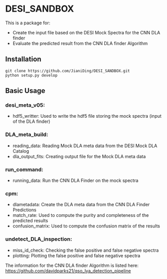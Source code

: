 # DESI_SANDBOX
This is a package for:
- Create the input file based on the DESI Mock Spectra for the CNN DLA finder
- Evaluate the predicted result from the CNN DLA finder Algorithm

## Installation 
```
git clone https://github.com/JianiDing/DESI_SANDBOX.git
python setup.py develop
```

## Basic Usage 


### desi_meta_v05:
- hdf5_writter: Used to write the hdf5 file storing the mock spectra (input of the DLA finder)


### DLA_meta_build: 
- reading_data: Reading Mock DLA meta data from the DESI Mock DLA Catalog
- dla_output_fits: Creating output file for the Mock DLA meta data

### run_command:
- running_data: Run the CNN DLA Finder on the mock spectra


### cpm: 
- dlametadata: Create the DLA meta data from the CNN DLA Finder Predictions
- match_rate: Used to compute the purity and completeness of the predicted results
- confusion_matrix: Used to compute the confusion matrix of the results

### undetect_DLA_inspection:
- miss_id_check: Checking the false positive and false negative spectra
- plotting: Plotting the false positive and false negative spectra



The information for the CNN DLA finder Algorithm is listed here:
https://github.com/davidparks21/qso_lya_detection_pipeline
